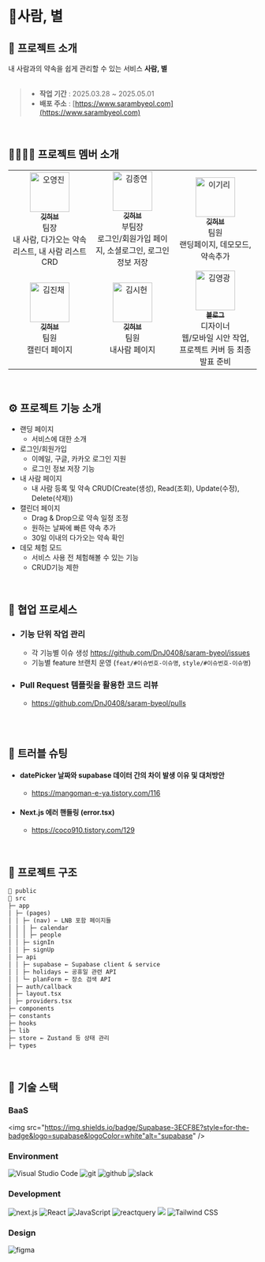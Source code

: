 <div align="center">
  <img alt="" src="" />
</div>

<br>
<br>

# 💫사람, 별

## 💬 프로젝트 소개

내 사람과의 약속을 쉽게 관리할 수 있는 서비스 **사람, 별**
<br><br>

> - **작업 기간** : 2025.03.28 ~ 2025.05.01
> - **배포 주소** : [https://www.sarambyeol.com](https://www.sarambyeol.com)

<br />

## 👩‍👩‍👧‍👧 프로젝트 멤버 소개

<table>
  <tbody>
    <tr>
      <td align="center" width="300px">
        <a href="https://github.com/DnJ0408">
          <img src="https://avatars.githubusercontent.com/u/190340654?v=4" width="80" alt="오영진" />
          <br />
          <sub><b>깃허브</b></sub>
        </a>
        <br />
        팀장<br>내 사람, 다가오는 약속 리스트, 내 사람 리스트 CRD
      </td>
      <td align="center" width="300px">
        <a href="https://github.com/kjjyyy01">
          <img src="https://avatars.githubusercontent.com/u/169040000?v=4" width="80" alt="김종연" />
          <br />
          <sub><b>깃허브</b></sub>
        </a>
        <br />
        부팀장<br>로그인/회원가입 페이지, 소셜로그인, 로그인 정보 저장
      </td>
      <td align="center" width="300px">
        <a href="https://github.com/mangomaneya">
          <img src="https://avatars.githubusercontent.com/u/87506724?v=4" width="80" alt="이기리" />
          <br />
          <sub><b>깃허브</b></sub>
        </a>
        <br />
        팀원<br>랜딩페이지, 데모모드, 약속추가
      </td>
    </tr>
    <tr>
      <td align="center">
        <a href="https://github.com/JinchaeKim">
          <img src="https://avatars.githubusercontent.com/u/192092805?v=4" width="80" alt="김진채" />
          <br />
          <sub><b>깃허브</b></sub>
        </a>
        <br />
        팀원<br>캘린더 페이지
      </td>
      <td align="center">
        <a href="https://github.com/shoney02">
          <img src="https://avatars.githubusercontent.com/u/114558496?v=4" width="80" alt="김시헌" />
          <br />
          <sub><b>깃허브</b></sub>
        </a>
        <br />
        팀원<br>내사람 페이지
      </td>
      <td align="center">
        <a href="https://archlory.tistory.com">
          <img src="https://ca.slack-edge.com/T06B9PCLY1E-U07LU0Z5GHM-5e06801a8585-512" width="80" alt="김영광" />
          <br />
          <sub><b>블로그</b></sub>
        </a>
        <br />
        디자이너<br>웹/모바일 시안 작업, 프로젝트 커버 등 최종발표 준비
      </td>
    </tr>
  </tbody>
</table>

<br />

## ⚙ 프로젝트 기능 소개

- 랜딩 페이지
  - 서비스에 대한 소개
- 로그인/회원가입
  - 이메일, 구글, 카카오 로그인 지원
  - 로그인 정보 저장 기능
- 내 사람 페이지
  - 내 사람 등록 및 약속 CRUD(Create(생성), Read(조회), Update(수정), Delete(삭제))
- 캘린더 페이지
  - Drag & Drop으로 약속 일정 조정
  - 원하는 날짜에 빠른 약속 추가
  - 30일 이내의 다가오는 약속 확인
- 데모 체험 모드
  - 서비스 사용 전 체험해볼 수 있는 기능
  - CRUD기능 제한

<br>

## 🔗 협업 프로세스

- ### 기능 단위 작업 관리
  - 각 기능별 이슈 생성 https://github.com/DnJ0408/saram-byeol/issues
  - 기능별 feature 브랜치 운영 (`feat/#이슈번호-이슈명`, `style/#이슈번호-이슈명`)
- ### Pull Request 템플릿을 활용한 코드 리뷰
  - https://github.com/DnJ0408/saram-byeol/pulls

<br><br>

## 🚀 트러블 슈팅

- #### datePicker 날짜와 supabase 데이터 간의 차이 발생 이유 및 대처방안
  - https://mangoman-e-ya.tistory.com/116
- #### Next.js 에러 핸들링 (error.tsx)
  - https://coco910.tistory.com/129

<br />

## 📁 프로젝트 구조

```markdown
📁 public
📁 src
├─ app
│ ├─ (pages)
│ │ ├─ (nav) ← LNB 포함 페이지들
│ │ │ ├─ calendar
│ │ │ ├─ people
│ │ ├─ signIn
│ │ ├─ signUp
│ ├─ api
│ │ ├─ supabase ← Supabase client & service
│ │ ├─ holidays ← 공휴일 관련 API
│ │ └─ planForm ← 장소 검색 API
│ ├─ auth/callback
│ ├─ layout.tsx
│ ├─ providers.tsx
├─ components
├─ constants
├─ hooks
├─ lib
├─ store ← Zustand 등 상태 관리
├─ types
```

<br />

## 🧶 기술 스택

<div align="left">

### BaaS

<img src="https://img.shields.io/badge/Supabase-3ECF8E?style=for-the-badge&logo=supabase&logoColor=white"alt="supabase" />

### Environment

<img src="https://img.shields.io/badge/Visual_Studio_Code-007ACC?style=for-the-badge&logo=https://upload.wikimedia.org/wikipedia/commons/a/a7/Visual_Studio_Code_1.35_icon.svg&logoColor=white" alt="Visual Studio Code" />
<img src="https://img.shields.io/badge/Git-F05032?style=for-the-badge&logo=git&logoColor=white" alt="git"/>
<img src="https://img.shields.io/badge/GitHub-181717?style=for-the-badge&logo=github&logoColor=white" alt="github"/>
<img src="https://img.shields.io/badge/Slack-4A154B?style=for-the-badge&logo=slack&logoColor=white" alt="slack"/>
<br>

### Development

<img src="https://img.shields.io/badge/Next-black?style=for-the-badge&logo=next.js&logoColor=white" alt="next.js">
<img src="https://img.shields.io/badge/React-61DAFB?style=for-the-badge&logo=React&logoColor=black" alt="React"/>
<img src="https://img.shields.io/badge/JavaScript-F7DF1E?style=for-the-badge&logo=JavaScript&logoColor=white" alt="JavaScript"/>
<img src="https://img.shields.io/badge/Tanstackquery-FF4154?style=for-the-badge&logo=reactquery&logoColor=white" alt="reactquery">
<img src="https://img.shields.io/badge/Zustand-82612C?style=for-the-badge&logo=&logoColor=white" aly="Zustand">      
<img src="https://img.shields.io/badge/Tailwind CSS-06B6D4?style=for-the-badge&amp;logo=Tailwind CSS&amp;logoColor=white" alt="Tailwind CSS">

### Design

<img src="https://img.shields.io/badge/figma-%23F24E1E.svg?style=for-the-badge&logo=figma&logoColor=white" alt="figma"/>

</div>
